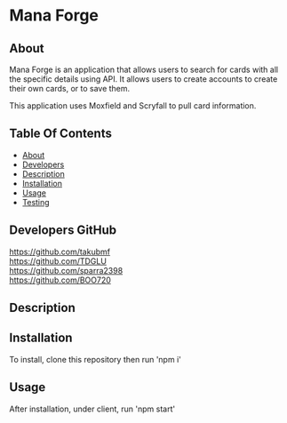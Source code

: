 # Mana Forge

## About

Mana Forge is an application that allows users to search for cards with all the specific details using API. It allows users to create accounts to create their own cards, or to save them. 

This application uses Moxfield and Scryfall to pull card information.

## Table Of Contents

- [About](#about)
- [Developers](#developersgitHub)
- [Description](#description)
- [Installation](#installation)
- [Usage](#usage)
- [Testing](#tests)

## Developers GitHub

https://github.com/takubmf <br>
https://github.com/TDGLU <br>
https://github.com/sparra2398 <br>
https://github.com/BOO720 <br>

## Description

## Installation

To install, clone this repository then run 'npm i'

## Usage

After installation, under client, run 'npm start'